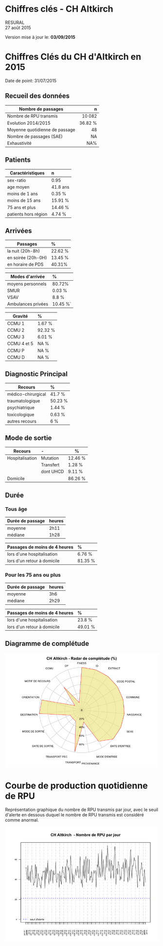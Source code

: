 # Chiffres clés - CH Altkirch
RESURAL  
27 août 2015  



Version mise à jour le: __03/09/2015__







Chiffres Clés du CH d'Altkirch en 2015
================================



Date de point: 31/07/2015

Recueil des données
-------------------



  Nombre de passages  |   n     
------------- | -------------:
Nombre de RPU transmis  | 10 082
Evolution 2014/2015  |  36.82 %  |
Moyenne quotidienne de passage  | 48
Nombre de passages (SAE)  |  NA
Exhaustivité  |  NA%


Patients
-------------------



|  Caractéristiques  |  n  |
|-----|:-----|
|  sex-ratio  |  0.95  |
|  age moyen  |  41.8 ans |
|  moins de 1 ans  |  0.35 %  |
|  moins de 15 ans  |  15.91 %  |
|  75 ans et plus  |  14.46 %  |
|  patients hors région  |  4.74 %  |

<!-- Manque la population du secteur
|  taux de recours régional  |  0.51 %  |
-->

Arrivées
-------------------



|  Passages  |  %  |
|-----|:-----|
|  la nuit (20h-8h)  |  22.62 %  |
|  en soirée (20h-0H)  |  13.45 %  |
|  en horaire de PDS  |  40.31%  |

|  Modes d'arrivée  |  %  |
|-----|:-----|
|  moyens personnels  |  80.72%  |
|  SMUR  |  0.03 %  |
|  VSAV  |  8.8 %  |
|  Ambulances privées  |  10.45 %`  |

|  Gravité  |  %  |
|-----|:-----|
|  CCMU 1  |  1.67 %  |
|  CCMU 2  |  92.32 %  |
|  CCMU 3  |  6.01 %  |
|  CCMU 4 et 5  |  NA %  |
|  CCMU P  |  NA %  |
|  CCMU D  |  NA %  |

Diagnostic Principal
--------------------



|  Recours  |  %  |
|-----|:-----|
|  médico-chirurgical  |  41.7 %  |
|  traumatologique  |  50.23 %  |
|  psychiatrique  |  1.44 %  |
|  toxicologique  |  0.63 %  |
|  autres recours  |  6 %  |


Mode de sortie
-------------------



  Recours  |  -  |  %  |
|-----|:-----|--------|
|  Hospitalisation  |  Mutation  |  12.46 %  |
|                   |  Transfert  |  1.28 %  |
|                   |  dont UHCD  |  9.11 %  |
|  Domicile         |            |  86.26 %  |

Durée
-------------------


### Tous âge

  Durée de passage  |  heures  |
|-----|:-----|
|  moyenne  |  2h11  |
|  médiane  |  1h28  |

  Passages de moins de 4 heures  |  %  |
|-----|:-----|
|  lors d'une hospitalisation  |  6.76 %  |
|  lors d'un retour à domicile  |  81.35 %  |

### Pour les 75 ans ou plus



  Durée de passage  |  heures  |
|-----|:-----|
|  moyenne  |  3h6  |
|  médiane  |  2h29  |

  Passages de moins de 4 heures  |  %  |
|-----|:-----|
|  lors d'une hospitalisation  |  23.8 %  |
|  lors d'un retour à domicile  |  49.01 %  |

Diagramme de complétude
-----------------------
![](chiffres_cles_alk_files/figure-html/sav_completude-1.png) 

Courbe de production quotidienne de RPU
=======================================




Représentation graphique du nombre de RPU transmis par jour, avec le seuil d'alerte en dessous duquel le nombre de RPU transmis est considéré comme anormal.

![](chiffres_cles_alk_files/figure-html/unnamed-chunk-3-1.png) 
